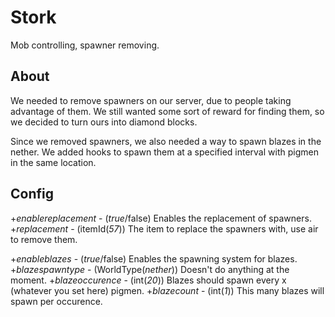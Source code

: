 Stork
=======

Mob controlling, spawner removing.

About
-----
We needed to remove spawners on our server, due to people taking advantage of them. We still wanted some sort of reward for finding them, so we decided to turn ours into diamond blocks.

Since we removed spawners, we also needed a way to spawn blazes in the nether. We added hooks to spawn them at a specified interval with pigmen in the same location.

Config
------
+*enablereplacement* - (*true*/false) Enables the replacement of spawners.
+*replacement* - (itemId(*57*)) The item to replace the spawners with, use air to remove them.

+*enableblazes* - (*true*/false) Enables the spawning system for blazes.
+*blazespawntype* - (WorldType(*nether*)) Doesn't do anything at the moment.
+*blazeoccurence* - (int(*20*)) Blazes should spawn every x (whatever you set here) pigmen.
+*blazecount* - (int(*1*)) This many blazes will spawn per occurence.

